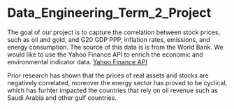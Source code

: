 # Data_Engineering_Term_2_Project
 
The goal of our project is to capture the correlation between stock prices, such as oil and gold, and G20 GDP PPP, inflation rates, emissions, and energy consumption. 
The source of this data is is from the World Bank. 
We would like to use the Yahoo Finance API to enrich the economic and environmental indicator data.
[Yahoo Finance API](https://developer.yahoo.com/api/)

Prior research has shown that the prices of real assets and stocks are negatively correlated, moreover the energy sector has proved to be cyclical, which has furhter impacted
the countries that rely on oil revenue such as Saudi Arabia and other gulf countries. 
